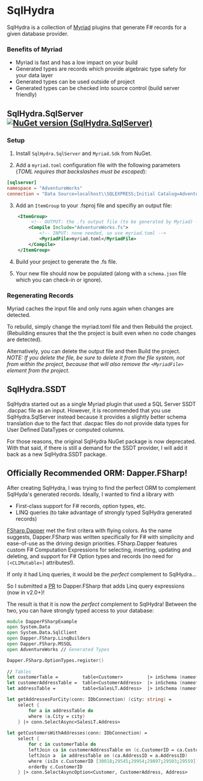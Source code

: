 # SqlHydra
SqlHydra is a collection of [Myriad](https://github.com/MoiraeSoftware/myriad) plugins that generate F# records for a given database provider.

### Benefits of Myriad
* Myriad is fast and has a low impact on your build
* Generated types are records which provide algebraic type safety for your data layer
* Generated types can be used outside of project
* Generated types can be checked into source control (build server friendly)


## SqlHydra.SqlServer [![NuGet version (SqlHydra.SqlServer)](https://img.shields.io/nuget/v/SqlHydra.SqlServer.svg?style=flat-square)](https://www.nuget.org/packages/SqlHydra.SqlServer/)

### Setup

1) Install `SqlHydra.SqlServer` and `Myriad.Sdk` from NuGet.

2) Add a `myriad.toml` configuration file with the following parameters (_TOML requires that backslashes must be escaped_):

```toml
[sqlserver]
namespace = "AdventureWorks"
connection = "Data Source=localhost\\SQLEXPRESS;Initial Catalog=AdventureWorksLT;Integrated Security=SSPI"
```

3) Add an `ItemGroup` to your .fsproj file and specifiy an output file:

```xml
    <ItemGroup>
         <!-- OUTPUT: the .fs output file (to be generated by Myriad) -->
        <Compile Include="AdventureWorks.fs">
            <!-- INPUT: none needed, so use myriad.toml -->
            <MyriadFile>myriad.toml</MyriadFile>
        </Compile>
    </ItemGroup>
```

4) Build your project to generate the .fs file.

5) Your new file should now be populated (along with a `schema.json` file which you can check-in or ignore).

### Regenerating Records
Myriad caches the input file and only runs again when changes are detected.

To rebuild, simply change the myriad.toml file and then Rebuild the project. (Rebuilding ensures that the the project is built even when no code changes are detected).

Alternatively, you can delete the output file and then Build the project.  
_NOTE: If you delete the file, be sure to delete it from the file system, not from within the project, because that will also remove the `<MyriadFile>` element from the project._

## SqlHydra.SSDT

SqlHydra started out as a single Myriad plugin that used a SQL Server SSDT .dacpac file as an input. 
However, it is recommended that you use SqlHydra.SqlServer instead because it provides a slightly better schema translation due to the fact that .dacpac files do not provide data types for User Defined DataTypes or computed columns. 

For those reasons, the original SqlHydra NuGet package is now deprecated. 
With that said, if there is still a demand for the SSDT provider, I will add it back as a new SqlHydra.SSDT package.



## Officially Recommended ORM: Dapper.FSharp!

After creating SqlHydra, I was trying to find the perfect ORM to complement SqlHyda's generated records.
Ideally, I wanted to find a library with 
- First-class support for F# records, option types, etc.
- LINQ queries (to take advantage of strongly typed SqlHydra generated records)

[FSharp.Dapper](https://github.com/Dzoukr/Dapper.FSharp) met the first critera with flying colors. 
As the name suggests, Dapper.FSharp was written specifically for F# with simplicity and ease-of-use as the driving design priorities.
FSharp.Dapper features custom F# Computation Expressions for selecting, inserting, updating and deleting, and support for F# Option types and records (no need for `[<CLIMutable>]` attributes!).

If only it had Linq queries, it would be the _perfect_ complement to SqlHydra...

So I submitted a [PR](https://github.com/Dzoukr/Dapper.FSharp/pull/26) to Dapper.FSharp that adds Linq query expressions (now in v2.0+)!

The result is that it is now the _perfect_ complement to SqlHydra!
Between the two, you can have strongly typed access to your database:

```fsharp
module DapperFSharpExample
open System.Data
open System.Data.SqlClient
open Dapper.FSharp.LinqBuilders
open Dapper.FSharp.MSSQL
open AdventureWorks // Generated Types

Dapper.FSharp.OptionTypes.register()
    
// Tables
let customerTable =         table<Customer>         |> inSchema (nameof SalesLT)
let customerAddressTable =  table<CustomerAddress>  |> inSchema (nameof SalesLT)
let addressTable =          table<SalesLT.Address>  |> inSchema (nameof SalesLT)

let getAddressesForCity(conn: IDbConnection) (city: string) = 
    select {
        for a in addressTable do
        where (a.City = city)
    } |> conn.SelectAsync<SalesLT.Address>
    
let getCustomersWithAddresses(conn: IDbConnection) =
    select {
        for c in customerTable do
        leftJoin ca in customerAddressTable on (c.CustomerID = ca.CustomerID)
        leftJoin a  in addressTable on (ca.AddressID = a.AddressID)
        where (isIn c.CustomerID [30018;29545;29954;29897;29503;29559])
        orderBy c.CustomerID
    } |> conn.SelectAsyncOption<Customer, CustomerAddress, Address>

```

